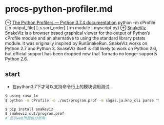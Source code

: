 # procs-python-profiler.md
⊕ [The Python Profilers — Python 3.7.4 documentation](https://docs.python.org/3/library/profile.html#instant-user-s-manual)
    python -m cProfile [-o output_file] [-s sort_order] (-m module | myscript.py)
⊕ [SnakeViz](https://jiffyclub.github.io/snakeviz/#starting-snakeviz)
    SnakeViz is a browser based graphical viewer for the output of Python’s cProfile module and an alternative to using the standard library pstats module. It was originally inspired by RunSnakeRun. SnakeViz works on Python 2.7 and Python 3. SnakeViz itself is still likely to work on Python 2.6, but official support has been dropped now that Tornado no longer supports Python 2.6.
    
## start
+ 在python3.7下才可以支持命令行上的模块调用测试.

```sh
$ using rasa_1x
$ python -m cProfile -o ./out/program.prof -m sagas.ja.knp_cli parse "望遠鏡で泳いでいる少女を見た。"

$ pip install snakeviz
$ snakeviz out/program.prof
# 显示web页面供分析用.
```


